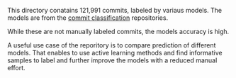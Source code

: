 This directory conatains 121,991 commits, labeled by variaus models.
The models are from the [commit classification](https://github.com/evidencebp/commit-classification) repositories.

While these are not manually labeled commits, the models accuracy is high.

A useful use case of the reporitory is to compare prediction of different models.
That enables to use active learning methods and find informative samples to label and further improve the models with a reduced manual effort.
